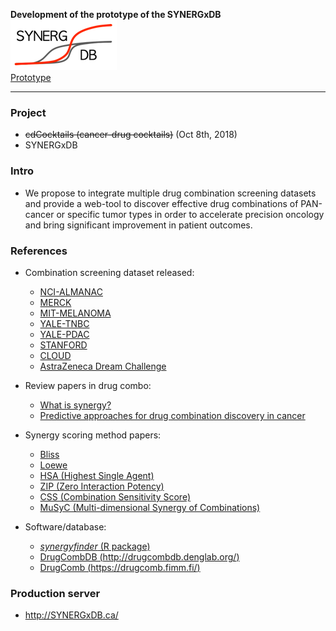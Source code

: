 **Development of the prototype of the SYNERGxDB**  
![SYNERGxDB logo](./imgs/SYNERGxDB_icon.png)  
[Prototype](http://public.lootpiz.com/SYNERGxDB/)  

----
### Project
 * ~~cdCocktails (cancer-drug cocktails)~~ (Oct 8th, 2018)
 * SYNERGxDB

### Intro
 * We propose to integrate multiple drug combination screening datasets and provide a web-tool to discover effective drug combinations of PAN-cancer or specific tumor types in order to accelerate precision oncology and bring significant improvement in patient outcomes.
 
### References 
 * Combination screening dataset released:
   * [NCI-ALMANAC](https://www.ncbi.nlm.nih.gov/pubmed/28446463)
   * [MERCK](https://www.ncbi.nlm.nih.gov/pubmed/26983881)
   * [MIT-MELANOMA](https://www.ncbi.nlm.nih.gov/pubmed/26461489)
   * [YALE-TNBC](https://www.ncbi.nlm.nih.gov/pubmed/27872098)
   * [YALE-PDAC](https://www.ncbi.nlm.nih.gov/pubmed/28292938)
   * [STANFORD](https://www.ncbi.nlm.nih.gov/pubmed/28601558)
   * [CLOUD](https://www.ncbi.nlm.nih.gov/pubmed/28530711)
   * [AstraZeneca Dream Challenge](https://www.ncbi.nlm.nih.gov/pubmed/31209238)

 * Review papers in drug combo:
   * [What is synergy?](https://www.ncbi.nlm.nih.gov/pubmed/26388771)
   * [Predictive approaches for drug combination discovery in cancer](https://www.ncbi.nlm.nih.gov/pubmed/27881431)

 * Synergy scoring method papers:
   * [Bliss](https://doi.org/10.1111/j.1744-7348.1939.tb06990.x)
   * [Loewe](https://www.ncbi.nlm.nih.gov/pubmed/13081480)
   * [HSA (Highest Single Agent)](https://www.ncbi.nlm.nih.gov/pubmed/2692037)
   * [ZIP (Zero Interaction Potency)](https://www.ncbi.nlm.nih.gov/pubmed/26949479)
   * [CSS (Combination Sensitivity Score)](https://www.ncbi.nlm.nih.gov/pubmed/31107860)
   * [MuSyC (Multi-dimensional Synergy of Combinations)](https://www.ncbi.nlm.nih.gov/pubmed/30797775)

* Software/database:
   * [_synergyfinder_ (R package)](https://www.ncbi.nlm.nih.gov/pubmed/28379339)
   * [DrugCombDB (http://drugcombdb.denglab.org/)](https://www.ncbi.nlm.nih.gov/pubmed/31665429)
   * [DrugComb (https://drugcomb.fimm.fi/)](https://www.ncbi.nlm.nih.gov/pubmed/31066443)
   
### Production server
 * http://SYNERGxDB.ca/
